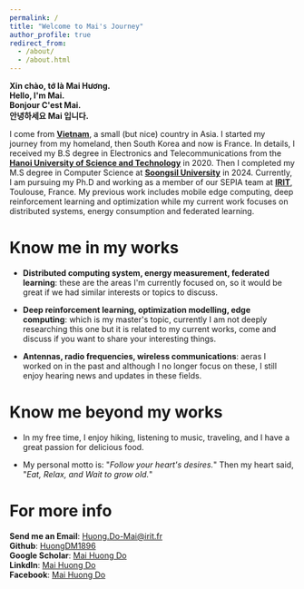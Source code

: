 ```yaml
---
permalink: /
title: "Welcome to Mai's Journey"
author_profile: true
redirect_from: 
  - /about/
  - /about.html
---
```

**Xin chào, tớ là Mai Hương.**  
**Hello, I'm Mai.**  
**Bonjour C'est Mai.**  
**안녕하세요 Mai 입니다.**

I come from [**Vietnam**](https://en.wikipedia.org/wiki/Vietnam), a small (but nice) country in Asia. I started my journey from my homeland, then South Korea and now is France. In details, I received my B.S degree in Electronics and Telecommunications from the [**Hanoi University of Science and Technology**](https://hust.edu.vn/) in 2020. Then I completed my M.S degree in Computer Science at [**Soongsil University**](https://ssu.ac.kr/) in 2024. Currently, I am pursuing my Ph.D and working as a member of our SEPIA team at [**IRIT**](https://www.irit.fr/en/home/), Toulouse, France. My previous work includes mobile edge computing, deep reinforcement learning and optimization while my current work focuses on distributed systems, energy consumption and federated learning.

Know me in my works
======
- **Distributed computing system, energy measurement, federated learning**: these are the areas I'm currently focused on, so it would be great if we had similar interests or topics to discuss.

- **Deep reinforcement learning, optimization modelling, edge computing**: which is my master's topic, currently I am not deeply researching this one but it is related to my current works, come and discuss if you want to share your interesting things.

- **Antennas, radio frequencies, wireless communications**: aeras I worked on in the past and although I no longer focus on these, I still enjoy hearing news and updates in these fields.

Know me beyond my works
======
- In my free time, I enjoy hiking, listening to music, traveling, and I have a great passion for delicious food.

- My personal motto is: "*Follow your heart's desires.*" Then my heart said, "*Eat, Relax, and Wait to grow old.*"

For more info
======
**Send me an Email**: [Huong.Do-Mai@irit.fr](mailto:Huong.Do-Mai@irit.fr)  
**Github**: [HuongDM1896](https://github.com/HuongDM1896)  
**Google Scholar**: [Mai Huong Do](https://scholar.google.com/citations?user=7Dng0UYAAAAJ&hl=en)  
**LinkdIn**: [Mai Huong Do](https://www.linkedin.com/in/huongmaido97/)  
**Facebook**: [Mai Huong Do](https://www.facebook.com/huong.dm84/)
